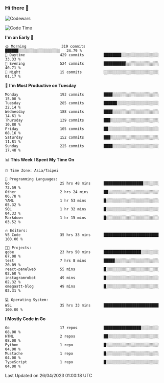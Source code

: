 ### Hi there 👋

![Codewars](https://www.codewars.com/users/omegaatt36/badges/small)

<!--START_SECTION:waka-->
![Code Time](http://img.shields.io/badge/Code%20Time-1%2C081%20hrs%2010%20mins-blue)

**I'm an Early 🐤** 

```text
🌞 Morning                319 commits         ██████░░░░░░░░░░░░░░░░░░░   24.79 % 
🌆 Daytime                429 commits         ████████░░░░░░░░░░░░░░░░░   33.33 % 
🌃 Evening                524 commits         ██████████░░░░░░░░░░░░░░░   40.71 % 
🌙 Night                  15 commits          ░░░░░░░░░░░░░░░░░░░░░░░░░   01.17 % 
```
📅 **I'm Most Productive on Tuesday** 

```text
Monday                   193 commits         ████░░░░░░░░░░░░░░░░░░░░░   15.00 % 
Tuesday                  285 commits         ██████░░░░░░░░░░░░░░░░░░░   22.14 % 
Wednesday                188 commits         ████░░░░░░░░░░░░░░░░░░░░░   14.61 % 
Thursday                 139 commits         ███░░░░░░░░░░░░░░░░░░░░░░   10.80 % 
Friday                   105 commits         ██░░░░░░░░░░░░░░░░░░░░░░░   08.16 % 
Saturday                 152 commits         ███░░░░░░░░░░░░░░░░░░░░░░   11.81 % 
Sunday                   225 commits         ████░░░░░░░░░░░░░░░░░░░░░   17.48 % 
```


📊 **This Week I Spent My Time On** 

```text
🕑︎ Time Zone: Asia/Taipei

💬 Programming Languages: 
Go                       25 hrs 48 mins      ██████████████████░░░░░░░   72.59 % 
Other                    2 hrs 24 mins       ██░░░░░░░░░░░░░░░░░░░░░░░   06.78 % 
YAML                     1 hr 53 mins        █░░░░░░░░░░░░░░░░░░░░░░░░   05.32 % 
SQL                      1 hr 32 mins        █░░░░░░░░░░░░░░░░░░░░░░░░   04.33 % 
Markdown                 1 hr 15 mins        █░░░░░░░░░░░░░░░░░░░░░░░░   03.52 % 

🔥 Editors: 
VS Code                  35 hrs 33 mins      █████████████████████████   100.00 % 

🐱‍💻 Projects: 
gobe                     23 hrs 50 mins      █████████████████░░░░░░░░   67.08 % 
test                     7 hrs 8 mins        █████░░░░░░░░░░░░░░░░░░░░   20.09 % 
react-panelweb           55 mins             █░░░░░░░░░░░░░░░░░░░░░░░░   02.60 % 
instagramrobot           49 mins             █░░░░░░░░░░░░░░░░░░░░░░░░   02.32 % 
omegaatt-blog            49 mins             █░░░░░░░░░░░░░░░░░░░░░░░░   02.31 % 

💻 Operating System: 
WSL                      35 hrs 33 mins      █████████████████████████   100.00 % 
```

**I Mostly Code in Go** 

```text
Go                       17 repos            █████████████████░░░░░░░░   68.00 % 
HTML                     2 repos             ██░░░░░░░░░░░░░░░░░░░░░░░   08.00 % 
Python                   1 repo              █░░░░░░░░░░░░░░░░░░░░░░░░   04.00 % 
Mustache                 1 repo              █░░░░░░░░░░░░░░░░░░░░░░░░   04.00 % 
TypeScript               1 repo              █░░░░░░░░░░░░░░░░░░░░░░░░   04.00 % 
```




 Last Updated on 26/04/2023 01:00:18 UTC
<!--END_SECTION:waka-->

<!--
**omegaatt36/omegaatt36** is a ✨ _special_ ✨ repository because its `README.md` (this file) appears on your GitHub profile.

Here are some ideas to get you started:

- 🔭 I’m currently working on ...
- 🌱 I’m currently learning ...
- 👯 I’m looking to collaborate on ...
- 🤔 I’m looking for help with ...
- 💬 Ask me about ...
- 📫 How to reach me: ...
- 😄 Pronouns: ...
- ⚡ Fun fact: ...
-->
